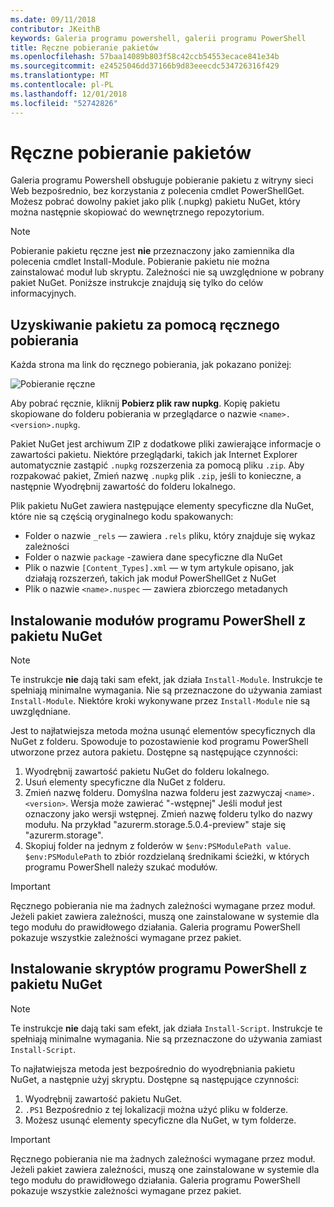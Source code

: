 ```yaml
---
ms.date: 09/11/2018
contributor: JKeithB
keywords: Galeria programu powershell, galerii programu PowerShell
title: Ręczne pobieranie pakietów
ms.openlocfilehash: 57baa14089b803f58c42ccb54553ecace841e34b
ms.sourcegitcommit: e24525046dd37166b9d83eeecdc534726316f429
ms.translationtype: MT
ms.contentlocale: pl-PL
ms.lasthandoff: 12/01/2018
ms.locfileid: "52742826"
---
```

# <a name="manual-package-download"></a>Ręczne pobieranie pakietów

Galeria programu Powershell obsługuje pobieranie pakietu z witryny sieci Web bezpośrednio, bez korzystania z polecenia cmdlet PowerShellGet. Możesz pobrać dowolny pakiet jako plik (.nupkg) pakietu NuGet, który można następnie skopiować do wewnętrznego repozytorium.

> [!NOTE]
> Pobieranie pakietu ręczne jest **nie** przeznaczony jako zamiennika dla polecenia cmdlet Install-Module.
> Pobieranie pakietu nie można zainstalować moduł lub skryptu. Zależności nie są uwzględnione w pobrany pakiet NuGet. Poniższe instrukcje znajdują się tylko do celów informacyjnych.

## <a name="using-manual-download-to-acquire-a-package"></a>Uzyskiwanie pakietu za pomocą ręcznego pobierania

Każda strona ma link do ręcznego pobierania, jak pokazano poniżej:

![Pobieranie ręczne](../../Images/packagedisplaypagewithpseditions.png)

Aby pobrać ręcznie, kliknij **Pobierz plik raw nupkg**. Kopię pakietu skopiowane do folderu pobierania w przeglądarce o nazwie `<name>.<version>.nupkg`.

Pakiet NuGet jest archiwum ZIP z dodatkowe pliki zawierające informacje o zawartości pakietu. Niektóre przeglądarki, takich jak Internet Explorer automatycznie zastąpić `.nupkg` rozszerzenia za pomocą pliku `.zip`. Aby rozpakować pakiet, Zmień nazwę `.nupkg` plik `.zip`, jeśli to konieczne, a następnie Wyodrębnij zawartość do folderu lokalnego.

Plik pakietu NuGet zawiera następujące elementy specyficzne dla NuGet, które nie są częścią oryginalnego kodu spakowanych:

- Folder o nazwie `_rels` — zawiera `.rels` pliku, który znajduje się wykaz zależności
- Folder o nazwie `package` -zawiera dane specyficzne dla NuGet
- Plik o nazwie `[Content_Types].xml` — w tym artykule opisano, jak działają rozszerzeń, takich jak moduł PowerShellGet z NuGet
- Plik o nazwie `<name>.nuspec` — zawiera zbiorczego metadanych

## <a name="installing-powershell-modules-from-a-nuget-package"></a>Instalowanie modułów programu PowerShell z pakietu NuGet

> [!NOTE]
> Te instrukcje **nie** dają taki sam efekt, jak działa `Install-Module`. Instrukcje te spełniają minimalne wymagania. Nie są przeznaczone do używania zamiast `Install-Module`. Niektóre kroki wykonywane przez `Install-Module` nie są uwzględniane.

Jest to najłatwiejsza metoda można usunąć elementów specyficznych dla NuGet z folderu. Spowoduje to pozostawienie kod programu PowerShell utworzone przez autora pakietu. Dostępne są następujące czynności:

1. Wyodrębnij zawartość pakietu NuGet do folderu lokalnego.
2. Usuń elementy specyficzne dla NuGet z folderu.
3. Zmień nazwę folderu. Domyślna nazwa folderu jest zazwyczaj `<name>.<version>`. Wersja może zawierać "-wstępnej" Jeśli moduł jest oznaczony jako wersji wstępnej. Zmień nazwę folderu tylko do nazwy modułu. Na przykład "azurerm.storage.5.0.4-preview" staje się "azurerm.storage".
4. Skopiuj folder na jednym z folderów w `$env:PSModulePath value`. `$env:PSModulePath` to zbiór rozdzielaną średnikami ścieżki, w których programu PowerShell należy szukać modułów.

> [!IMPORTANT]
> Ręcznego pobierania nie ma żadnych zależności wymagane przez moduł. Jeżeli pakiet zawiera zależności, muszą one zainstalowane w systemie dla tego modułu do prawidłowego działania. Galeria programu PowerShell pokazuje wszystkie zależności wymagane przez pakiet.

## <a name="installing-powershell-scripts-from-a-nuget-package"></a>Instalowanie skryptów programu PowerShell z pakietu NuGet

> [!NOTE]
> Te instrukcje **nie** dają taki sam efekt, jak działa `Install-Script`. Instrukcje te spełniają minimalne wymagania. Nie są przeznaczone do używania zamiast `Install-Script`.

To najłatwiejsza metoda jest bezpośrednio do wyodrębniania pakietu NuGet, a następnie użyj skryptu. Dostępne są następujące czynności:

1. Wyodrębnij zawartość pakietu NuGet.
2. `.PS1` Bezpośrednio z tej lokalizacji można użyć pliku w folderze.
3. Możesz usunąć elementy specyficzne dla NuGet, w tym folderze.

> [!IMPORTANT]
> Ręcznego pobierania nie ma żadnych zależności wymagane przez moduł. Jeżeli pakiet zawiera zależności, muszą one zainstalowane w systemie dla tego modułu do prawidłowego działania. Galeria programu PowerShell pokazuje wszystkie zależności wymagane przez pakiet.
